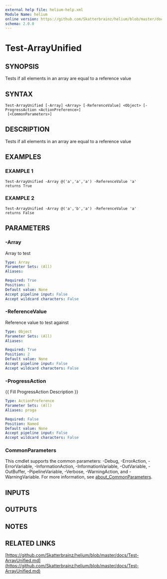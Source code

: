 ```yaml
---
external help file: helium-help.xml
Module Name: helium
online version: https://github.com/Skatterbrainz/helium/blob/master/docs/Test-ArrayUnified.md
schema: 2.0.0
---
```


# Test-ArrayUnified

## SYNOPSIS
Tests if all elements in an array are equal to a reference value

## SYNTAX

```
Test-ArrayUnified [-Array] <Array> [-ReferenceValue] <Object> [-ProgressAction <ActionPreference>]
 [<CommonParameters>]
```

## DESCRIPTION
Tests if all elements in an array are equal to a reference value

## EXAMPLES

### EXAMPLE 1
```
Test-ArrayUnified -Array @('a','a','a') -ReferenceValue 'a'
returns True
```

### EXAMPLE 2
```
Test-ArrayUnified -Array @('a','b','a') -ReferenceValue 'a'
returns False
```

## PARAMETERS

### -Array
Array to test

```yaml
Type: Array
Parameter Sets: (All)
Aliases:

Required: True
Position: 1
Default value: None
Accept pipeline input: False
Accept wildcard characters: False
```

### -ReferenceValue
Reference value to test against

```yaml
Type: Object
Parameter Sets: (All)
Aliases:

Required: True
Position: 2
Default value: None
Accept pipeline input: False
Accept wildcard characters: False
```

### -ProgressAction
{{ Fill ProgressAction Description }}

```yaml
Type: ActionPreference
Parameter Sets: (All)
Aliases: proga

Required: False
Position: Named
Default value: None
Accept pipeline input: False
Accept wildcard characters: False
```

### CommonParameters
This cmdlet supports the common parameters: -Debug, -ErrorAction, -ErrorVariable, -InformationAction, -InformationVariable, -OutVariable, -OutBuffer, -PipelineVariable, -Verbose, -WarningAction, and -WarningVariable. For more information, see [about_CommonParameters](http://go.microsoft.com/fwlink/?LinkID=113216).

## INPUTS

## OUTPUTS

## NOTES

## RELATED LINKS

[https://github.com/Skatterbrainz/helium/blob/master/docs/Test-ArrayUnified.md](https://github.com/Skatterbrainz/helium/blob/master/docs/Test-ArrayUnified.md)

